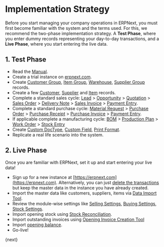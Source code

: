 <!-- add-breadcrumbs -->
# Implementation Strategy

Before you start managing your company operations in ERPNext, you must first become familiar with the system and the terms used. For this, we recommend the two-phase implementation strategy. A **Test Phase**, where you enter dummy records representing your day-to-day transactions, and a **Live Phase**, where you start entering the live data.

## 1. Test Phase

  * Read the [Manual](/docs/user/manual/en).
  * Create a trial instance on [erpnext.com](https://erpnext.com).
  * Create [Customer Group](/docs/user/manual/en/CRM/customer-group), [Item Group](/docs/user/manual/en/stock/item-group), [Warehouse](/docs/user/manual/en/stock/warehouse), [Supplier Group](/docs/user/manual/en/buying/supplier-group) records.
  * Create a few [Customer](/docs/user/manual/en/CRM/customer), [Supplier](/docs/user/manual/en/buying/supplier) and [Item](/docs/user/manual/en/stock/item) records.
  * Complete a standard sales cycle:  [Lead](/docs/user/manual/en/CRM/lead) > [Opportunity](/docs/user/manual/en/CRM/opportunity) > [Quotation](/docs/user/manual/en/selling/quotation) > [Sales Order](/docs/user/manual/en/selling/sales-order) > [Delivery Note](/docs/user/manual/en/stock/delivery-note) > [Sales Invoice](/docs/user/manual/en/accounts/sales-invoice) > [Payment Entry](/docs/user/manual/en/accounts/payment-entry).
  * Complete a standard purchase cycle: [Material Request](/docs/user/manual/en/stock/material-request) > [Purchase Order](/docs/user/manual/en/buying/purchase-order) > [Purchase Receipt](/docs/user/manual/en/stock/purchase-receipt) > [Purchase Invoice](/docs/user/manual/en/accounts/purchase-invoice) > [Payment Entry](/docs/user/manual/en/accounts/payment-entry).
  * If applicable complete a manufacturing cycle: [BOM](/docs/user/manual/en/manufacturing/bill-of-materials) > [Production Plan](/docs/user/manual/en/manufacturing/production-plan) > [Work Order](/docs/user/manual/en/manufacturing/work-order) > [Stock Entry](/docs/user/manual/en/stock/stock-entry)
  * Create [Custom DocType](/docs/user/manual/en/customize-erpnext/doctype), [Custom Field](/docs/user/manual/en/customize-erpnext/custom-field), [Print Format](https://docs.erpnext.com/docs/user/manual/en/setting-up/print/print-format).
  * Replicate a real life scenario into the system.

## 2. Live Phase

Once you are familiar with ERPNext, set it up and start entering your live data!

* Sign up for a new instance at [https://erpnext.com](https://erpnext.com). Alternatively, you can just [delete the transactions](/docs/user/manual/en/setting-up/articles/delete-a-company-and-all-related-transactions) but keep the master data in the instance you have already created.
* Import the master data like customers, suppliers, items via [Data Import Tool](/docs/user/manual/en/setting-up/data/data-import).
* Review the module-wise settings like [Selling Settings](/docs/user/manual/en/selling/selling-settings), [Buying Settings](/docs/user/manual/en/buying/buying-settings), [Stock Settings](/docs/user/manual/en/stock/stock-settings). 
* Import opening stock using [Stock Reconciliation](/docs/user/manual/en/stock/stock-reconciliation#1-how-to-create-a-stock-reconciliation-to-post-opening-stock).
* Import outstanding invoices using [Opening Invoice Creation Tool](/docs/user/manual/en/accounts/opening-invoice-creation-tool)
* Import [opening balance](/docs/user/manual/en/accounts/opening-balance).
* Go-live!

{next}
